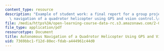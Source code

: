 ```yaml
---
content_type: resource
description: "Example of student work: a final report for a group project on autonomous\
  \ navigation of a quadrotor helicopter using GPS and vsion control.\r\n"
file: /media/https%3A/open-learning-course-data-rc.s3.amazonaws.com/2-017j-design-of-electromechanical-robotic-systems-fall-2009/7369bbc1f12d80ecfdaba444961c44d0_MIT2_017JF09_sw1_final.pdf
file_type: application/pdf
resourcetype: Document
title: Autonomous Navigation of a Quadrotor Helicopter Using GPS and Vision Control
uid: 7369bbc1-f12d-80ec-fdab-a444961c44d0
---
```

